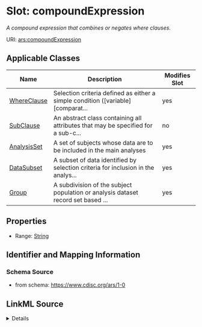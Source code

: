 # Slot: compoundExpression


_A compound expression that combines or negates where clauses._



URI: [ars:compoundExpression](https://www.cdisc.org/ars/1-0/compoundExpression)



<!-- no inheritance hierarchy -->




## Applicable Classes

| Name | Description | Modifies Slot |
| --- | --- | --- |
[WhereClause](WhereClause.md) | Selection criteria defined as either a simple condition ([variable] [comparat... |  yes  |
[SubClause](SubClause.md) | An abstract class containing all attributes that may be specified for a sub-c... |  no  |
[AnalysisSet](AnalysisSet.md) | A set of subjects whose data are to be included in the main analyses |  yes  |
[DataSubset](DataSubset.md) | A subset of data identified by selection criteria for inclusion in the analys... |  yes  |
[Group](Group.md) | A subdivision of the subject population or analysis dataset record set based ... |  yes  |







## Properties

* Range: [String](String.md)





## Identifier and Mapping Information







### Schema Source


* from schema: https://www.cdisc.org/ars/1-0




## LinkML Source

<details>
```yaml
name: compoundExpression
description: A compound expression that combines or negates where clauses.
from_schema: https://www.cdisc.org/ars/1-0
rank: 1000
alias: compoundExpression
domain_of:
- WhereClause
range: string
any_of:
- range: CompoundSetExpression
  inlined: true
  inlined_as_list: true
- range: CompoundSubsetExpression
  inlined: true
  inlined_as_list: true
- range: CompoundGroupExpression
  inlined: true
  inlined_as_list: true

```
</details>